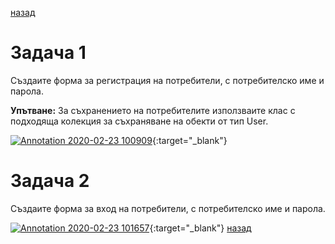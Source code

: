 [назад](/../..)

# Задача 1

Създаите форма за регистрация на потребители, с потребителско име и парола.

**Упътване:** За съхранението на потребителите използваите клас с подходяща колекция за съхраняване на обекти от тип User. 

[![Annotation 2020-02-23 100909](https://user-images.githubusercontent.com/10382663/75106575-e3ded900-5626-11ea-99ee-d7e256dc01bc.png)](https://user-images.githubusercontent.com/10382663/75106575-e3ded900-5626-11ea-99ee-d7e256dc01bc.png){:target="_blank"}

# Задача 2

Създаите форма за вход на потребители, с потребителско име и парола.

[![Annotation 2020-02-23 101657](https://user-images.githubusercontent.com/10382663/75106576-e5100600-5626-11ea-9bfd-fe1b46a62b7c.png)](https://user-images.githubusercontent.com/10382663/75106576-e5100600-5626-11ea-9bfd-fe1b46a62b7c.png){:target="_blank"}
[назад](/../..)
